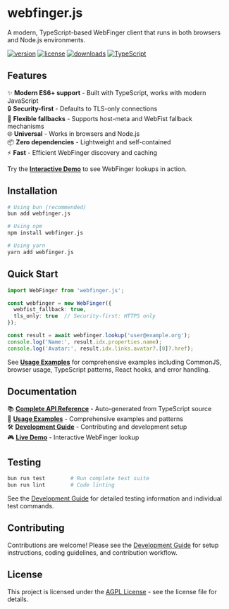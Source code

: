 # webfinger.js

A modern, TypeScript-based WebFinger client that runs in both browsers and Node.js environments.

[![version](https://img.shields.io/npm/v/webfinger.js.svg)](https://www.npmjs.com/package/webfinger.js)
[![license](https://img.shields.io/npm/l/webfinger.js.svg)](https://npmjs.org/package/webfinger.js)
[![downloads](https://img.shields.io/npm/dm/webfinger.js.svg)](https://npmjs.org/package/webfinger.js)
[![TypeScript](https://img.shields.io/badge/TypeScript-Ready-blue.svg)](https://www.typescriptlang.org/)

## Features

✨ **Modern ES6+ support** - Built with TypeScript, works with modern JavaScript  
🔒 **Security-first** - Defaults to TLS-only connections  
🔄 **Flexible fallbacks** - Supports host-meta and WebFist fallback mechanisms  
🌐 **Universal** - Works in browsers and Node.js  
📦 **Zero dependencies** - Lightweight and self-contained  
⚡ **Fast** - Efficient WebFinger discovery and caching

Try the **[Interactive Demo](https://silverbucket.github.io/webfinger.js/)** to see WebFinger lookups in action.

## Installation

```bash
# Using bun (recommended)
bun add webfinger.js

# Using npm
npm install webfinger.js

# Using yarn
yarn add webfinger.js
```

## Quick Start

```typescript
import WebFinger from 'webfinger.js';

const webfinger = new WebFinger({
  webfist_fallback: true,
  tls_only: true  // Security-first: HTTPS only
});

const result = await webfinger.lookup('user@example.org');
console.log('Name:', result.idx.properties.name);
console.log('Avatar:', result.idx.links.avatar?.[0]?.href);
```

See **[Usage Examples](docs/EXAMPLES.md)** for comprehensive examples including CommonJS, browser usage, TypeScript patterns, React hooks, and error handling.

## Documentation

📚 **[Complete API Reference](docs/API.md)** - Auto-generated from TypeScript source  
🚀 **[Usage Examples](docs/EXAMPLES.md)** - Comprehensive examples and patterns  
🛠️ **[Development Guide](docs/DEVELOPMENT.md)** - Contributing and development setup  
🎮 **[Live Demo](https://silverbucket.github.io/webfinger.js/)** - Interactive WebFinger lookup

## Testing

```bash
bun run test        # Run complete test suite
bun run lint        # Code linting
```

See the [Development Guide](docs/DEVELOPMENT.md) for detailed testing information and individual test commands.

## Contributing

Contributions are welcome! Please see the [Development Guide](docs/DEVELOPMENT.md) for setup instructions, coding guidelines, and contribution workflow.

## License

This project is licensed under the [AGPL License](LICENSE) - see the license file for details.
